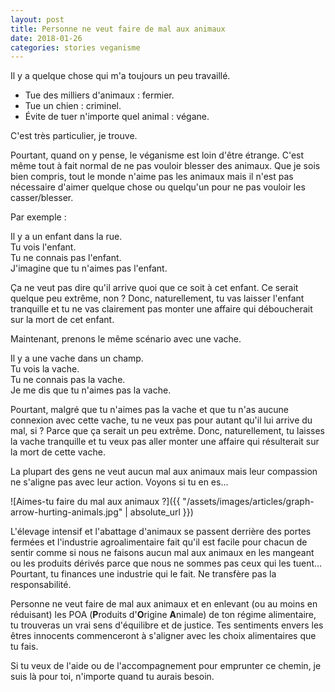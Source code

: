 ```yaml
---
layout: post
title: Personne ne veut faire de mal aux animaux
date: 2018-01-26
categories: stories veganisme
---
```


Il y a quelque chose qui m'a toujours un peu travaillé.

- Tue des milliers d'animaux : fermier.
- Tue un chien : criminel.
- Évite de tuer n'importe quel animal : végane.

C'est très particulier, je trouve.

Pourtant, quand on y pense, le véganisme est loin d'être étrange. C'est même tout à fait normal de ne pas vouloir blesser des animaux. Que je sois bien compris, tout le monde n'aime pas les animaux mais il n'est pas nécessaire d'aimer quelque chose ou quelqu'un pour ne pas vouloir les casser/blesser.

Par exemple :

Il y a un enfant dans la rue.  
Tu vois l'enfant.  
Tu ne connais pas l'enfant.  
J'imagine que tu n'aimes pas l'enfant.

Ça ne veut pas dire qu'il arrive quoi que ce soit à cet enfant. Ce serait quelque peu extrême, non ? Donc, naturellement, tu vas laisser l'enfant tranquille et tu ne vas clairement pas monter une affaire qui déboucherait sur la mort de cet enfant.

Maintenant, prenons le même scénario avec une vache.

Il y a une vache dans un champ.  
Tu vois la vache.  
Tu ne connais pas la vache.  
Je me dis que tu n'aimes pas la vache.

Pourtant, malgré que tu n'aimes pas la vache et que tu n'as aucune connexion avec cette vache, tu ne veux pas pour autant qu'il lui arrive du mal, si ? Parce que ça serait un peu extrême. Donc, naturellement, tu laisses la vache tranquille et tu veux pas aller monter une affaire qui résulterait sur la mort de cette vache.

La plupart des gens ne veut aucun mal aux animaux mais leur compassion ne s'aligne pas avec leur action. Voyons si tu en es…

![Aimes-tu faire du mal aux animaux ?]({{ "/assets/images/articles/graph-arrow-hurting-animals.jpg" | absolute_url }})

L'élevage intensif et l'abattage d'animaux se passent derrière des portes fermées et l'industrie agroalimentaire fait qu'il est facile pour chacun de sentir comme si nous ne faisons aucun mal aux animaux en les mangeant ou les produits dérivés parce que nous ne sommes pas ceux qui les tuent… Pourtant, tu finances une industrie qui le fait. Ne transfère pas la responsabilité.

Personne ne veut faire de mal aux animaux et en enlevant (ou au moins en réduisant) les POA (**P**roduits d'**O**rigine **A**nimale) de ton régime alimentaire, tu trouveras un vrai sens d'équilibre et de justice. Tes sentiments envers les êtres innocents commenceront à s'aligner avec les choix alimentaires que tu fais.

Si tu veux de l'aide ou de l'accompagnement pour emprunter ce chemin, je suis là pour toi, n'importe quand tu aurais besoin.
